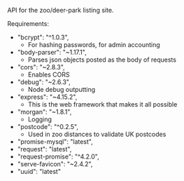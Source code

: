 API for the zoo/deer-park listing site.

Requirements:
- "bcrypt": "^1.0.3",
  - For hashing passwords, for admin accounting
- "body-parser": "~1.17.1",
  - Parses json objects posted as the body of requests
- "cors": "~2.8.3",
  - Enables CORS
- "debug": "~2.6.3",
  - Node debug outputting
- "express": "~4.15.2",
  - This is the web framework that makes it all possible
- "morgan": "~1.8.1",
  - Logging
- "postcode": "^0.2.5",
  - Used in zoo distances to validate UK postcodes
- "promise-mysql": "latest",
- "request": "latest",
- "request-promise": "^4.2.0",
- "serve-favicon": "~2.4.2",
- "uuid": "latest"